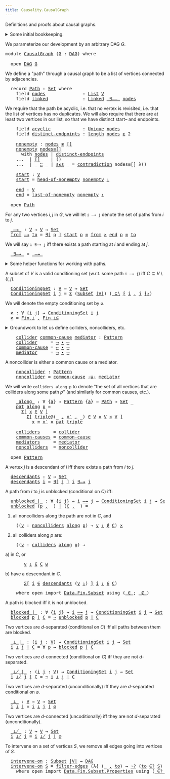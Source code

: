 ```yaml
---
title: Causality.CausalGraph
---
```


Definitions and proofs about causal graphs.

<details>
<summary>Some initial bookkeeping.</summary>

<pre class="Agda"><a id="148" class="Symbol">{-#</a> <a id="152" class="Keyword">OPTIONS</a> <a id="160" class="Pragma">--without-K</a> <a id="172" class="Pragma">--safe</a> <a id="179" class="Symbol">#-}</a>

<a id="184" class="Keyword">module</a> <a id="191" href="Causality.CausalGraph.html" class="Module">Causality.CausalGraph</a> <a id="213" class="Keyword">where</a>
</pre>
We import some of the other files in this project (to see the documentation for a module, click on its name).

<pre class="Agda"><a id="343" class="Keyword">open</a> <a id="348" class="Keyword">import</a> <a id="355" href="Causality.Data.Fin.Subset.html" class="Module">Causality.Data.Fin.Subset</a>
<a id="381" class="Keyword">open</a> <a id="386" class="Keyword">import</a> <a id="393" href="Causality.Data.Graph.html" class="Module">Causality.Data.Graph</a>
<a id="414" class="Keyword">open</a> <a id="419" class="Keyword">import</a> <a id="426" href="Causality.Data.Graphoid.html" class="Module">Causality.Data.Graphoid</a>
<a id="450" class="Keyword">open</a> <a id="455" class="Keyword">import</a> <a id="462" href="Causality.Data.List.html" class="Module">Causality.Data.List</a>
</pre>
<details>
<summary>Standard library imports.</summary>

<pre class="Agda"><a id="551" class="Keyword">open</a> <a id="556" class="Keyword">import</a> <a id="563" href="Data.Fin.html" class="Module">Data.Fin</a> <a id="572" class="Keyword">using</a> <a id="578" class="Symbol">(</a><a id="579" href="Data.Fin.Base.html#1307" class="Datatype">Fin</a><a id="582" class="Symbol">)</a>
<a id="584" class="Keyword">open</a> <a id="589" class="Keyword">import</a> <a id="596" href="Data.Fin.Subset.html" class="Module">Data.Fin.Subset</a> <a id="612" class="Keyword">using</a> <a id="618" class="Symbol">(</a><a id="619" href="Data.Fin.Subset.html#1059" class="Function">Subset</a><a id="625" class="Symbol">;</a> <a id="627" href="Data.Fin.Subset.html#2378" class="Function">⋃</a><a id="628" class="Symbol">)</a>
<a id="630" class="Keyword">import</a> <a id="637" href="Data.Fin.Subset.html" class="Module">Data.Fin.Subset</a> <a id="653" class="Symbol">as</a> <a id="656" class="Module">Fin</a>
<a id="660" class="Keyword">import</a> <a id="667" href="Data.Fin.Subset.Properties.html" class="Module">Data.Fin.Subset.Properties</a> <a id="694" class="Symbol">as</a> <a id="697" class="Module">Fin</a>
<a id="701" class="Keyword">open</a> <a id="706" class="Keyword">import</a> <a id="713" href="Data.List.html" class="Module">Data.List</a> <a id="723" class="Keyword">using</a> <a id="729" class="Symbol">(</a><a id="730" href="Agda.Builtin.List.html#130" class="Datatype">List</a><a id="734" class="Symbol">;</a> <a id="736" href="Agda.Builtin.List.html#182" class="InductiveConstructor Operator">_∷_</a><a id="739" class="Symbol">;</a> <a id="741" href="Data.List.Base.html#7370" class="InductiveConstructor">[]</a><a id="743" class="Symbol">;</a> <a id="745" href="Data.List.Base.html#5067" class="Function">length</a><a id="751" class="Symbol">)</a>
<a id="753" class="Keyword">open</a> <a id="758" class="Keyword">import</a> <a id="765" href="Data.List.Relation.Unary.Linked.html" class="Module">Data.List.Relation.Unary.Linked</a> <a id="797" class="Keyword">using</a> <a id="803" class="Symbol">(</a><a id="804" href="Data.List.Relation.Unary.Linked.html#1312" class="Datatype">Linked</a><a id="810" class="Symbol">)</a>
<a id="812" class="Keyword">open</a> <a id="817" class="Keyword">import</a> <a id="824" href="Data.List.Relation.Unary.Unique.Propositional.html" class="Module">Data.List.Relation.Unary.Unique.Propositional</a> <a id="870" class="Keyword">using</a> <a id="876" class="Symbol">(</a><a id="877" href="Data.List.Relation.Unary.Unique.Setoid.html#737" class="Datatype">Unique</a><a id="883" class="Symbol">)</a>
<a id="885" class="Keyword">import</a> <a id="892" href="Data.List.Relation.Unary.Unique.Propositional.Properties.html" class="Module">Data.List.Relation.Unary.Unique.Propositional.Properties</a> <a id="949" class="Symbol">as</a> <a id="952" class="Module">Unique</a>
<a id="959" class="Keyword">open</a> <a id="964" class="Keyword">import</a> <a id="971" href="Data.Nat.html" class="Module">Data.Nat</a> <a id="980" class="Keyword">using</a> <a id="986" class="Symbol">(</a><a id="987" href="Agda.Builtin.Nat.html#186" class="Datatype">ℕ</a><a id="988" class="Symbol">;</a> <a id="990" href="Data.Nat.Base.html#1903" class="Function Operator">_≥_</a><a id="993" class="Symbol">;</a> <a id="995" href="Data.Nat.Base.html#1609" class="InductiveConstructor">s≤s</a><a id="998" class="Symbol">)</a>
<a id="1000" class="Keyword">open</a> <a id="1005" class="Keyword">import</a> <a id="1012" href="Data.Product.html" class="Module">Data.Product</a> <a id="1025" class="Keyword">using</a> <a id="1031" class="Symbol">(</a><a id="1032" href="Data.Product.html#1094" class="Function">∃-syntax</a><a id="1040" class="Symbol">;</a> <a id="1042" href="Agda.Builtin.Sigma.html#148" class="Record">Σ</a><a id="1043" class="Symbol">;</a> <a id="1045" href="Data.Product.Base.html#867" class="Function">Σ-syntax</a><a id="1053" class="Symbol">;</a> <a id="1055" href="Data.Product.Base.html#1118" class="Function Operator">_×_</a><a id="1058" class="Symbol">;</a> <a id="1060" href="Agda.Builtin.Sigma.html#218" class="InductiveConstructor Operator">_,_</a><a id="1063" class="Symbol">)</a> <a id="1065" class="Keyword">renaming</a> <a id="1074" class="Symbol">(</a><a id="1075" href="Data.Product.Base.html#617" class="Field">proj₁</a> <a id="1081" class="Symbol">to</a> <a id="1084" class="Field">_₁</a><a id="1086" class="Symbol">)</a>
<a id="1088" class="Keyword">open</a> <a id="1093" class="Keyword">import</a> <a id="1100" href="Data.Sum.html" class="Module">Data.Sum</a> <a id="1109" class="Keyword">using</a> <a id="1115" class="Symbol">(</a><a id="1116" href="Data.Sum.Base.html#625" class="Datatype Operator">_⊎_</a><a id="1119" class="Symbol">)</a>
<a id="1121" class="Keyword">open</a> <a id="1126" class="Keyword">import</a> <a id="1133" href="Function.html" class="Module">Function</a> <a id="1142" class="Keyword">using</a> <a id="1148" class="Symbol">(</a><a id="1149" href="Function.Base.html#1115" class="Function Operator">_∘_</a><a id="1152" class="Symbol">;</a> <a id="1154" href="Function.Base.html#4062" class="Function Operator">case_of_</a><a id="1162" class="Symbol">)</a>
<a id="1164" class="Keyword">open</a> <a id="1169" class="Keyword">import</a> <a id="1176" href="Relation.Binary.PropositionalEquality.html" class="Module">Relation.Binary.PropositionalEquality</a> <a id="1214" class="Keyword">using</a> <a id="1220" class="Symbol">(</a><a id="1221" href="Agda.Builtin.Equality.html#133" class="Datatype Operator">_≡_</a><a id="1224" class="Symbol">;</a> <a id="1226" href="Relation.Binary.PropositionalEquality.Core.html#853" class="Function Operator">_≢_</a><a id="1229" class="Symbol">;</a> <a id="1231" href="Agda.Builtin.Equality.html#190" class="InductiveConstructor">refl</a><a id="1235" class="Symbol">)</a>
<a id="1237" class="Keyword">open</a> <a id="1242" class="Keyword">import</a> <a id="1249" href="Relation.Nullary.html" class="Module">Relation.Nullary</a> <a id="1266" class="Keyword">using</a> <a id="1272" class="Symbol">(</a><a id="1273" href="Relation.Nullary.Negation.Core.html#824" class="Function Operator">¬_</a><a id="1275" class="Symbol">;</a> <a id="1277" href="Relation.Nullary.Decidable.Core.html#2172" class="Function">¬?</a><a id="1279" class="Symbol">;</a> <a id="1281" href="Relation.Nullary.Negation.Core.html#1276" class="Function">contradiction</a><a id="1294" class="Symbol">)</a>
</pre></details>

<details>
<summary>Some utility functions, for use below.</summary>

<pre class="Agda"><a id="_-×-_"></a><a id="1389" href="Causality.CausalGraph.html#1389" class="Function Operator">_-×-_</a> <a id="1395" class="Symbol">:</a> <a id="1397" class="Symbol">∀</a> <a id="1399" class="Symbol">{</a><a id="1400" href="Causality.CausalGraph.html#1400" class="Bound">a</a> <a id="1402" href="Causality.CausalGraph.html#1402" class="Bound">b</a> <a id="1404" href="Causality.CausalGraph.html#1404" class="Bound">c</a><a id="1405" class="Symbol">}</a> <a id="1407" class="Symbol">{</a><a id="1408" href="Causality.CausalGraph.html#1408" class="Bound">A</a> <a id="1410" class="Symbol">:</a> <a id="1412" href="Agda.Primitive.html#320" class="Primitive">Set</a> <a id="1416" href="Causality.CausalGraph.html#1400" class="Bound">a</a><a id="1417" class="Symbol">}</a> <a id="1419" class="Symbol">→</a> <a id="1421" class="Symbol">(</a><a id="1422" href="Causality.CausalGraph.html#1408" class="Bound">A</a> <a id="1424" class="Symbol">→</a> <a id="1426" href="Agda.Primitive.html#320" class="Primitive">Set</a> <a id="1430" href="Causality.CausalGraph.html#1402" class="Bound">b</a><a id="1431" class="Symbol">)</a> <a id="1433" class="Symbol">→</a> <a id="1435" class="Symbol">(</a><a id="1436" href="Causality.CausalGraph.html#1408" class="Bound">A</a> <a id="1438" class="Symbol">→</a> <a id="1440" href="Agda.Primitive.html#320" class="Primitive">Set</a> <a id="1444" href="Causality.CausalGraph.html#1404" class="Bound">c</a><a id="1445" class="Symbol">)</a> <a id="1447" class="Symbol">→</a> <a id="1449" class="Symbol">(</a><a id="1450" href="Causality.CausalGraph.html#1408" class="Bound">A</a> <a id="1452" class="Symbol">→</a> <a id="1454" href="Agda.Primitive.html#320" class="Primitive">Set</a> <a id="1458" class="Symbol">_)</a>
<a id="1461" href="Causality.CausalGraph.html#1461" class="Bound">P</a> <a id="1463" href="Causality.CausalGraph.html#1389" class="Function Operator">-×-</a> <a id="1467" href="Causality.CausalGraph.html#1467" class="Bound">Q</a> <a id="1469" class="Symbol">=</a> <a id="1471" class="Symbol">λ</a> <a id="1473" href="Causality.CausalGraph.html#1473" class="Bound">x</a> <a id="1475" class="Symbol">→</a> <a id="1477" href="Causality.CausalGraph.html#1461" class="Bound">P</a> <a id="1479" href="Causality.CausalGraph.html#1473" class="Bound">x</a> <a id="1481" href="Data.Product.Base.html#1118" class="Function Operator">×</a> <a id="1483" href="Causality.CausalGraph.html#1467" class="Bound">Q</a> <a id="1485" href="Causality.CausalGraph.html#1473" class="Bound">x</a>

<a id="_-⊎-_"></a><a id="1488" href="Causality.CausalGraph.html#1488" class="Function Operator">_-⊎-_</a> <a id="1494" class="Symbol">:</a> <a id="1496" class="Symbol">∀</a> <a id="1498" class="Symbol">{</a><a id="1499" href="Causality.CausalGraph.html#1499" class="Bound">a</a> <a id="1501" href="Causality.CausalGraph.html#1501" class="Bound">b</a> <a id="1503" href="Causality.CausalGraph.html#1503" class="Bound">c</a><a id="1504" class="Symbol">}</a> <a id="1506" class="Symbol">{</a><a id="1507" href="Causality.CausalGraph.html#1507" class="Bound">A</a> <a id="1509" class="Symbol">:</a> <a id="1511" href="Agda.Primitive.html#320" class="Primitive">Set</a> <a id="1515" href="Causality.CausalGraph.html#1499" class="Bound">a</a><a id="1516" class="Symbol">}</a> <a id="1518" class="Symbol">→</a> <a id="1520" class="Symbol">(</a><a id="1521" href="Causality.CausalGraph.html#1507" class="Bound">A</a> <a id="1523" class="Symbol">→</a> <a id="1525" href="Agda.Primitive.html#320" class="Primitive">Set</a> <a id="1529" href="Causality.CausalGraph.html#1501" class="Bound">b</a><a id="1530" class="Symbol">)</a> <a id="1532" class="Symbol">→</a> <a id="1534" class="Symbol">(</a><a id="1535" href="Causality.CausalGraph.html#1507" class="Bound">A</a> <a id="1537" class="Symbol">→</a> <a id="1539" href="Agda.Primitive.html#320" class="Primitive">Set</a> <a id="1543" href="Causality.CausalGraph.html#1503" class="Bound">c</a><a id="1544" class="Symbol">)</a> <a id="1546" class="Symbol">→</a> <a id="1548" class="Symbol">(</a><a id="1549" href="Causality.CausalGraph.html#1507" class="Bound">A</a> <a id="1551" class="Symbol">→</a> <a id="1553" href="Agda.Primitive.html#320" class="Primitive">Set</a> <a id="1557" class="Symbol">_)</a>
<a id="1560" href="Causality.CausalGraph.html#1560" class="Bound">P</a> <a id="1562" href="Causality.CausalGraph.html#1488" class="Function Operator">-⊎-</a> <a id="1566" href="Causality.CausalGraph.html#1566" class="Bound">Q</a> <a id="1568" class="Symbol">=</a> <a id="1570" class="Symbol">λ</a> <a id="1572" href="Causality.CausalGraph.html#1572" class="Bound">x</a> <a id="1574" class="Symbol">→</a> <a id="1576" href="Causality.CausalGraph.html#1560" class="Bound">P</a> <a id="1578" href="Causality.CausalGraph.html#1572" class="Bound">x</a> <a id="1580" href="Data.Sum.Base.html#625" class="Datatype Operator">⊎</a> <a id="1582" href="Causality.CausalGraph.html#1566" class="Bound">Q</a> <a id="1584" href="Causality.CausalGraph.html#1572" class="Bound">x</a>
</pre></details>
</details>

We parameterize our development by an arbitrary DAG $G$.

<pre class="Agda"><a id="1679" class="Keyword">module</a> <a id="CausalGraph"></a><a id="1686" href="Causality.CausalGraph.html#1686" class="Module">CausalGraph</a> <a id="1698" class="Symbol">(</a><a id="1699" href="Causality.CausalGraph.html#1699" class="Bound">G</a> <a id="1701" class="Symbol">:</a> <a id="1703" href="Causality.Data.Graph.html#2298" class="Record">DAG</a><a id="1706" class="Symbol">)</a> <a id="1708" class="Keyword">where</a>

  <a id="1717" class="Keyword">open</a> <a id="1722" href="Causality.Data.Graph.html#2298" class="Module">DAG</a> <a id="1726" href="Causality.CausalGraph.html#1699" class="Bound">G</a>
</pre>
We define a "path" through a causal graph to be a list of vertices connected by adjacencies.

<pre class="Agda">  <a id="1837" class="Keyword">record</a> <a id="CausalGraph.Path"></a><a id="1844" href="Causality.CausalGraph.html#1844" class="Record">Path</a> <a id="1849" class="Symbol">:</a> <a id="1851" href="Agda.Primitive.html#320" class="Primitive">Set</a> <a id="1855" class="Keyword">where</a>
    <a id="1865" class="Keyword">field</a> <a id="CausalGraph.Path.nodes"></a><a id="1871" href="Causality.CausalGraph.html#1871" class="Field">nodes</a>              <a id="1890" class="Symbol">:</a> <a id="1892" href="Agda.Builtin.List.html#130" class="Datatype">List</a> <a id="1897" href="Causality.Data.Graph.html#745" class="Function">V</a>
    <a id="1903" class="Keyword">field</a> <a id="CausalGraph.Path.linked"></a><a id="1909" href="Causality.CausalGraph.html#1909" class="Field">linked</a>             <a id="1928" class="Symbol">:</a> <a id="1930" href="Data.List.Relation.Unary.Linked.html#1312" class="Datatype">Linked</a> <a id="1937" href="Causality.Data.Graph.html#985" class="Function Operator">_∃——_</a> <a id="1943" href="Causality.CausalGraph.html#1871" class="Field">nodes</a>
</pre>
We require that the path be acyclic, i.e. that no vertex is revisited, i.e. that the list of vertices
has no duplicates. We will also require that there are at least two vertices in our list, so that
we have distinct start– and endpoints.

<pre class="Agda">    <a id="2202" class="Keyword">field</a> <a id="CausalGraph.Path.acyclic"></a><a id="2208" href="Causality.CausalGraph.html#2208" class="Field">acyclic</a>            <a id="2227" class="Symbol">:</a> <a id="2229" href="Data.List.Relation.Unary.Unique.Setoid.html#737" class="Datatype">Unique</a> <a id="2236" href="Causality.CausalGraph.html#1871" class="Field">nodes</a>
    <a id="2246" class="Keyword">field</a> <a id="CausalGraph.Path.distinct-endpoints"></a><a id="2252" href="Causality.CausalGraph.html#2252" class="Field">distinct-endpoints</a> <a id="2271" class="Symbol">:</a> <a id="2273" href="Data.List.Base.html#5067" class="Function">length</a> <a id="2280" href="Causality.CausalGraph.html#1871" class="Field">nodes</a> <a id="2286" href="Data.Nat.Base.html#1903" class="Function Operator">≥</a> <a id="2288" class="Number">2</a>

    <a id="CausalGraph.Path.nonempty"></a><a id="2295" href="Causality.CausalGraph.html#2295" class="Function">nonempty</a> <a id="2304" class="Symbol">:</a> <a id="2306" href="Causality.CausalGraph.html#1871" class="Field">nodes</a> <a id="2312" href="Relation.Binary.PropositionalEquality.Core.html#853" class="Function Operator">≢</a> <a id="2314" href="Agda.Builtin.List.html#167" class="InductiveConstructor">[]</a>
    <a id="2321" href="Causality.CausalGraph.html#2295" class="Function">nonempty</a> <a id="2330" href="Causality.CausalGraph.html#2330" class="Bound">nodes≡[]</a>
      <a id="2345" class="Keyword">with</a> <a id="2350" href="Causality.CausalGraph.html#1871" class="Field">nodes</a> <a id="2356" class="Symbol">|</a> <a id="2358" href="Causality.CausalGraph.html#2252" class="Field">distinct-endpoints</a>
    <a id="2381" class="Symbol">...</a>  <a id="2386" class="Symbol">|</a> <a id="2388" href="Agda.Builtin.List.html#167" class="InductiveConstructor">[]</a>    <a id="2394" class="Symbol">|</a> <a id="2396" class="Symbol">()</a>
    <a id="2403" class="Symbol">...</a>  <a id="2408" class="Symbol">|</a> <a id="2410" class="Symbol">_</a> <a id="2412" href="Agda.Builtin.List.html#182" class="InductiveConstructor Operator">∷</a> <a id="2414" class="Symbol">_</a> <a id="2416" class="Symbol">|</a> <a id="2418" href="Data.Nat.Base.html#1609" class="InductiveConstructor">s≤s</a> <a id="2422" class="Symbol">_</a> <a id="2424" class="Symbol">=</a> <a id="2426" href="Relation.Nullary.Negation.Core.html#1276" class="Function">contradiction</a> <a id="2440" class="Bound">nodes≡[]</a> <a id="2449" class="Symbol">λ()</a>

    <a id="CausalGraph.Path.start"></a><a id="2458" href="Causality.CausalGraph.html#2458" class="Function">start</a> <a id="2464" class="Symbol">:</a> <a id="2466" href="Causality.Data.Graph.html#745" class="Function">V</a>
    <a id="2472" href="Causality.CausalGraph.html#2458" class="Function">start</a> <a id="2478" class="Symbol">=</a> <a id="2480" href="Causality.Data.List.html#3092" class="Function">head-of-nonempty</a> <a id="2497" href="Causality.CausalGraph.html#2295" class="Function">nonempty</a> <a id="2506" href="Causality.CausalGraph.html#1084" class="Field Operator">₁</a>

    <a id="CausalGraph.Path.end"></a><a id="2513" href="Causality.CausalGraph.html#2513" class="Function">end</a> <a id="2517" class="Symbol">:</a> <a id="2519" href="Causality.Data.Graph.html#745" class="Function">V</a>
    <a id="2525" href="Causality.CausalGraph.html#2513" class="Function">end</a> <a id="2529" class="Symbol">=</a> <a id="2531" href="Causality.Data.List.html#2810" class="Function">last-of-nonempty</a> <a id="2548" href="Causality.CausalGraph.html#2295" class="Function">nonempty</a> <a id="2557" href="Causality.CausalGraph.html#1084" class="Field Operator">₁</a>

  <a id="2562" class="Keyword">open</a> <a id="2567" href="Causality.CausalGraph.html#1844" class="Module">Path</a>
</pre>
For any two vertices $i, j$ in $G$, we will let `i —↠ j` denote the set of paths from $i$ to $j$.

<pre class="Agda">  <a id="CausalGraph._—↠_"></a><a id="2686" href="Causality.CausalGraph.html#2686" class="Function Operator">_—↠_</a> <a id="2691" class="Symbol">:</a> <a id="2693" href="Causality.Data.Graph.html#745" class="Function">V</a> <a id="2695" class="Symbol">→</a> <a id="2697" href="Causality.Data.Graph.html#745" class="Function">V</a> <a id="2699" class="Symbol">→</a> <a id="2701" href="Agda.Primitive.html#320" class="Primitive">Set</a>
  <a id="2707" href="Causality.CausalGraph.html#2707" class="Bound">from</a> <a id="2712" href="Causality.CausalGraph.html#2686" class="Function Operator">—↠</a> <a id="2715" href="Causality.CausalGraph.html#2715" class="Bound">to</a> <a id="2718" class="Symbol">=</a> <a id="2720" href="Data.Product.html#1094" class="Function">∃[</a> <a id="2723" href="Causality.CausalGraph.html#2723" class="Bound">p</a> <a id="2725" href="Data.Product.html#1094" class="Function">]</a> <a id="2727" href="Causality.CausalGraph.html#2458" class="Function">start</a> <a id="2733" href="Causality.CausalGraph.html#2723" class="Bound">p</a> <a id="2735" href="Agda.Builtin.Equality.html#133" class="Datatype Operator">≡</a> <a id="2737" href="Causality.CausalGraph.html#2707" class="Bound">from</a> <a id="2742" href="Data.Product.Base.html#1118" class="Function Operator">×</a> <a id="2744" href="Causality.CausalGraph.html#2513" class="Function">end</a> <a id="2748" href="Causality.CausalGraph.html#2723" class="Bound">p</a> <a id="2750" href="Agda.Builtin.Equality.html#133" class="Datatype Operator">≡</a> <a id="2752" href="Causality.CausalGraph.html#2715" class="Bound">to</a>
</pre>
We will say `i ∃—↠ j` iff there exists a path starting at $i$ and ending at $j$.

<pre class="Agda">  <a id="CausalGraph._∃—↠_"></a><a id="2852" href="Causality.CausalGraph.html#2852" class="Function Operator">_∃—↠_</a> <a id="2858" class="Symbol">=</a> <a id="2860" href="Causality.CausalGraph.html#2686" class="Function Operator">_—↠_</a>
</pre>
<details>
<summary>Some helper functions for working with paths.</summary>

<pre class="Agda">  <a id="CausalGraph.triples-along"></a><a id="2956" href="Causality.CausalGraph.html#2956" class="Function">triples-along</a> <a id="2970" class="Symbol">:</a> <a id="2972" href="Causality.CausalGraph.html#1844" class="Record">Path</a> <a id="2977" class="Symbol">→</a> <a id="2979" href="Agda.Builtin.List.html#130" class="Datatype">List</a> <a id="2984" class="Symbol">(</a><a id="2985" href="Causality.Data.Graph.html#745" class="Function">V</a> <a id="2987" href="Data.Product.Base.html#1118" class="Function Operator">×</a> <a id="2989" href="Causality.Data.Graph.html#745" class="Function">V</a> <a id="2991" href="Data.Product.Base.html#1118" class="Function Operator">×</a> <a id="2993" href="Causality.Data.Graph.html#745" class="Function">V</a><a id="2994" class="Symbol">)</a>
  <a id="2998" href="Causality.CausalGraph.html#2956" class="Function">triples-along</a> <a id="3012" class="Symbol">=</a> <a id="3014" href="Causality.Data.List.html#2358" class="Function">triples</a> <a id="3022" href="Function.Base.html#1115" class="Function Operator">∘</a> <a id="3024" href="Causality.CausalGraph.html#1871" class="Field">nodes</a>

  <a id="CausalGraph._visits_"></a><a id="3033" href="Causality.CausalGraph.html#3033" class="Function Operator">_visits_</a> <a id="3042" class="Symbol">:</a> <a id="3044" class="Symbol">(</a><a id="3045" href="Causality.CausalGraph.html#3045" class="Bound">p</a> <a id="3047" class="Symbol">:</a> <a id="3049" href="Causality.CausalGraph.html#1844" class="Record">Path</a><a id="3053" class="Symbol">)</a> <a id="3055" class="Symbol">→</a> <a id="3057" class="Symbol">(</a><a id="3058" href="Causality.CausalGraph.html#3058" class="Bound">v</a> <a id="3060" class="Symbol">:</a> <a id="3062" href="Causality.Data.Graph.html#745" class="Function">V</a><a id="3063" class="Symbol">)</a> <a id="3065" class="Symbol">→</a> <a id="3067" href="Agda.Primitive.html#320" class="Primitive">Set</a>
  <a id="3073" href="Causality.CausalGraph.html#3073" class="Bound">p</a> <a id="3075" href="Causality.CausalGraph.html#3033" class="Function Operator">visits</a> <a id="3082" href="Causality.CausalGraph.html#3082" class="Bound">v</a> <a id="3084" class="Symbol">=</a> <a id="3086" href="Causality.CausalGraph.html#3082" class="Bound">v</a> <a id="3088" href="Data.List.Membership.Setoid.html#856" class="Function Operator">∈</a> <a id="3090" href="Causality.CausalGraph.html#1871" class="Field">nodes</a> <a id="3096" href="Causality.CausalGraph.html#3073" class="Bound">p</a>
    <a id="3102" class="Keyword">where</a> <a id="3108" class="Keyword">open</a> <a id="3113" class="Keyword">import</a> <a id="3120" href="Data.List.Membership.Propositional.html" class="Module">Data.List.Membership.Propositional</a> <a id="3155" class="Keyword">using</a> <a id="3161" class="Symbol">(</a><a id="3162" href="Data.List.Membership.Setoid.html#856" class="Function Operator">_∈_</a><a id="3165" class="Symbol">)</a>
</pre></details>

A subset of $V$ is a valid conditioning set (w.r.t. some path `i —↠ j`) iff $C \subseteq V \setminus \{ i , j \}$.

<pre class="Agda">  <a id="CausalGraph.ConditioningSet"></a><a id="3309" href="Causality.CausalGraph.html#3309" class="Function">ConditioningSet</a> <a id="3325" class="Symbol">:</a> <a id="3327" href="Causality.Data.Graph.html#745" class="Function">V</a> <a id="3329" class="Symbol">→</a> <a id="3331" href="Causality.Data.Graph.html#745" class="Function">V</a> <a id="3333" class="Symbol">→</a> <a id="3335" href="Agda.Primitive.html#320" class="Primitive">Set</a> <a id="3339" class="Symbol">_</a>
  <a id="3343" href="Causality.CausalGraph.html#3309" class="Function">ConditioningSet</a> <a id="3359" href="Causality.CausalGraph.html#3359" class="Bound">i</a> <a id="3361" href="Causality.CausalGraph.html#3361" class="Bound">j</a> <a id="3363" class="Symbol">=</a> <a id="3365" href="Agda.Builtin.Sigma.html#148" class="Record">Σ</a> <a id="3367" class="Symbol">(</a><a id="3368" href="Data.Fin.Subset.html#1059" class="Function">Subset</a> <a id="3375" href="Causality.Data.Graph.html#734" class="Function">|V|</a><a id="3378" class="Symbol">)</a> <a id="3380" class="Symbol">(</a><a id="3381" href="Causality.Data.Fin.Subset.html#5305" class="Function Operator">_⊆∖</a> <a id="3385" href="Causality.Data.Fin.Subset.html#5360" class="Function Operator">⁅</a> <a id="3387" href="Causality.CausalGraph.html#3359" class="Bound">i</a> <a id="3389" href="Agda.Builtin.Sigma.html#218" class="InductiveConstructor Operator">,</a> <a id="3391" href="Causality.CausalGraph.html#3361" class="Bound">j</a> <a id="3393" href="Causality.Data.Fin.Subset.html#5360" class="Function Operator">⁆₂</a><a id="3395" class="Symbol">)</a>
</pre>
We will denote the empty conditioning set by $\varnothing$.

<pre class="Agda">  <a id="CausalGraph.∅"></a><a id="3473" href="Causality.CausalGraph.html#3473" class="Function">∅</a> <a id="3475" class="Symbol">:</a> <a id="3477" class="Symbol">∀</a> <a id="3479" class="Symbol">{</a><a id="3480" href="Causality.CausalGraph.html#3480" class="Bound">i</a> <a id="3482" href="Causality.CausalGraph.html#3482" class="Bound">j</a><a id="3483" class="Symbol">}</a> <a id="3485" class="Symbol">→</a> <a id="3487" href="Causality.CausalGraph.html#3309" class="Function">ConditioningSet</a> <a id="3503" href="Causality.CausalGraph.html#3480" class="Bound">i</a> <a id="3505" href="Causality.CausalGraph.html#3482" class="Bound">j</a>
  <a id="3509" href="Causality.CausalGraph.html#3473" class="Function">∅</a> <a id="3511" class="Symbol">=</a> <a id="3513" href="Data.Fin.Subset.html#1208" class="Function">Fin.⊥</a> <a id="3519" href="Agda.Builtin.Sigma.html#218" class="InductiveConstructor Operator">,</a> <a id="3521" href="Data.Fin.Subset.Properties.html#4375" class="Function">Fin.⊥⊆</a>
</pre>
<details>
<summary>Groundwork to let us define colliders, noncolliders, etc.</summary>

<pre class="Agda">  <a id="3631" class="Keyword">module</a> <a id="CausalGraph.Pattern"></a><a id="3638" href="Causality.CausalGraph.html#3638" class="Module">Pattern</a> <a id="3646" class="Keyword">where</a>

    <a id="CausalGraph.Pattern.Pattern"></a><a id="3657" href="Causality.CausalGraph.html#3657" class="Function">Pattern</a> <a id="3665" class="Symbol">:</a> <a id="3667" class="Symbol">∀</a> <a id="3669" class="Symbol">{</a><a id="3670" href="Causality.CausalGraph.html#3670" class="Bound">a</a><a id="3671" class="Symbol">}</a> <a id="3673" class="Symbol">→</a> <a id="3675" href="Agda.Primitive.html#320" class="Primitive">Set</a> <a id="3679" class="Symbol">_</a>
    <a id="3685" href="Causality.CausalGraph.html#3657" class="Function">Pattern</a> <a id="3693" class="Symbol">{</a><a id="3694" href="Causality.CausalGraph.html#3694" class="Bound">a</a><a id="3695" class="Symbol">}</a> <a id="3697" class="Symbol">=</a> <a id="3699" href="Causality.Data.Graph.html#745" class="Function">V</a> <a id="3701" href="Data.Product.Base.html#1118" class="Function Operator">×</a> <a id="3703" href="Causality.Data.Graph.html#745" class="Function">V</a> <a id="3705" href="Data.Product.Base.html#1118" class="Function Operator">×</a> <a id="3707" href="Causality.Data.Graph.html#745" class="Function">V</a> <a id="3709" class="Symbol">→</a> <a id="3711" href="Agda.Primitive.html#320" class="Primitive">Set</a> <a id="3715" href="Causality.CausalGraph.html#3694" class="Bound">a</a>


    <a id="3723" class="Keyword">module</a> <a id="CausalGraph.Pattern.Notation"></a><a id="3730" href="Causality.CausalGraph.html#3730" class="Module">Notation</a> <a id="3739" class="Keyword">where</a>

      <a id="CausalGraph.Pattern.Notation._∙_"></a><a id="3752" href="Causality.CausalGraph.html#3752" class="Function Operator">_∙_</a> <a id="3756" class="Symbol">:</a> <a id="3758" class="Symbol">∀</a> <a id="3760" class="Symbol">{</a><a id="3761" href="Causality.CausalGraph.html#3761" class="Bound">a</a> <a id="3763" href="Causality.CausalGraph.html#3763" class="Bound">b</a><a id="3764" class="Symbol">}</a> <a id="3766" class="Symbol">→</a> <a id="3768" class="Symbol">(</a><a id="3769" href="Causality.Data.Graph.html#745" class="Function">V</a> <a id="3771" class="Symbol">→</a> <a id="3773" href="Causality.Data.Graph.html#745" class="Function">V</a> <a id="3775" class="Symbol">→</a> <a id="3777" href="Agda.Primitive.html#320" class="Primitive">Set</a> <a id="3781" href="Causality.CausalGraph.html#3761" class="Bound">a</a><a id="3782" class="Symbol">)</a> <a id="3784" class="Symbol">→</a> <a id="3786" class="Symbol">(</a><a id="3787" href="Causality.Data.Graph.html#745" class="Function">V</a> <a id="3789" class="Symbol">→</a> <a id="3791" href="Causality.Data.Graph.html#745" class="Function">V</a> <a id="3793" class="Symbol">→</a> <a id="3795" href="Agda.Primitive.html#320" class="Primitive">Set</a> <a id="3799" href="Causality.CausalGraph.html#3763" class="Bound">b</a><a id="3800" class="Symbol">)</a> <a id="3802" class="Symbol">→</a> <a id="3804" href="Causality.CausalGraph.html#3657" class="Function">Pattern</a>
      <a id="3818" href="Causality.CausalGraph.html#3818" class="Bound Operator">_l-x_</a> <a id="3824" href="Causality.CausalGraph.html#3752" class="Function Operator">∙</a> <a id="3826" href="Causality.CausalGraph.html#3826" class="Bound Operator">_x-r_</a> <a id="3832" class="Symbol">=</a> <a id="3834" class="Symbol">λ{</a> <a id="3837" class="Symbol">(</a><a id="3838" href="Causality.CausalGraph.html#3838" class="Bound">l</a> <a id="3840" href="Agda.Builtin.Sigma.html#218" class="InductiveConstructor Operator">,</a> <a id="3842" href="Causality.CausalGraph.html#3842" class="Bound">x</a> <a id="3844" href="Agda.Builtin.Sigma.html#218" class="InductiveConstructor Operator">,</a> <a id="3846" href="Causality.CausalGraph.html#3846" class="Bound">r</a><a id="3847" class="Symbol">)</a> <a id="3849" class="Symbol">→</a> <a id="3851" href="Causality.CausalGraph.html#3838" class="Bound">l</a> <a id="3853" href="Causality.CausalGraph.html#3818" class="Bound Operator">l-x</a> <a id="3857" href="Causality.CausalGraph.html#3842" class="Bound">x</a> <a id="3859" href="Data.Product.Base.html#1118" class="Function Operator">×</a> <a id="3861" href="Causality.CausalGraph.html#3842" class="Bound">x</a> <a id="3863" href="Causality.CausalGraph.html#3826" class="Bound Operator">x-r</a> <a id="3867" href="Causality.CausalGraph.html#3846" class="Bound">r</a> <a id="3869" class="Symbol">}</a>

      <a id="CausalGraph.Pattern.Notation.⟶"></a><a id="3878" href="Causality.CausalGraph.html#3878" class="Function">⟶</a> <a id="3880" class="Symbol">=</a> <a id="3882" href="Causality.Data.Graph.html#822" class="Function Operator">_∃⟶_</a>
      <a id="CausalGraph.Pattern.Notation.⟵"></a><a id="3893" href="Causality.CausalGraph.html#3893" class="Function">⟵</a> <a id="3895" class="Symbol">=</a> <a id="3897" href="Causality.Data.Graph.html#940" class="Function Operator">_∃⟵_</a>

    <a id="3907" class="Keyword">open</a> <a id="3912" href="Causality.CausalGraph.html#3730" class="Module">Notation</a>
</pre></details>

<pre class="Agda">    <a id="CausalGraph.Pattern.collider"></a><a id="3949" href="Causality.CausalGraph.html#3949" class="Function">collider</a> <a id="CausalGraph.Pattern.common-cause"></a><a id="3958" href="Causality.CausalGraph.html#3958" class="Function">common-cause</a> <a id="CausalGraph.Pattern.mediator"></a><a id="3971" href="Causality.CausalGraph.html#3971" class="Function">mediator</a> <a id="3980" class="Symbol">:</a> <a id="3982" href="Causality.CausalGraph.html#3657" class="Function">Pattern</a>
    <a id="3994" href="Causality.CausalGraph.html#3949" class="Function">collider</a>     <a id="4007" class="Symbol">=</a> <a id="4009" href="Causality.CausalGraph.html#3878" class="Function">⟶</a> <a id="4011" href="Causality.CausalGraph.html#3752" class="Function Operator">∙</a> <a id="4013" href="Causality.CausalGraph.html#3893" class="Function">⟵</a>
    <a id="4019" href="Causality.CausalGraph.html#3958" class="Function">common-cause</a> <a id="4032" class="Symbol">=</a> <a id="4034" href="Causality.CausalGraph.html#3893" class="Function">⟵</a> <a id="4036" href="Causality.CausalGraph.html#3752" class="Function Operator">∙</a> <a id="4038" href="Causality.CausalGraph.html#3878" class="Function">⟶</a>
    <a id="4044" href="Causality.CausalGraph.html#3971" class="Function">mediator</a>     <a id="4057" class="Symbol">=</a> <a id="4059" href="Causality.CausalGraph.html#3878" class="Function">⟶</a> <a id="4061" href="Causality.CausalGraph.html#3752" class="Function Operator">∙</a> <a id="4063" href="Causality.CausalGraph.html#3878" class="Function">⟶</a>
</pre>
A noncollider is either a common cause or a mediator.

<pre class="Agda">    <a id="CausalGraph.Pattern.noncollider"></a><a id="4137" href="Causality.CausalGraph.html#4137" class="Function">noncollider</a> <a id="4149" class="Symbol">:</a> <a id="4151" href="Causality.CausalGraph.html#3657" class="Function">Pattern</a>
    <a id="4163" href="Causality.CausalGraph.html#4137" class="Function">noncollider</a> <a id="4175" class="Symbol">=</a> <a id="4177" href="Causality.CausalGraph.html#3958" class="Function">common-cause</a> <a id="4190" href="Causality.CausalGraph.html#1488" class="Function Operator">-⊎-</a> <a id="4194" href="Causality.CausalGraph.html#3971" class="Function">mediator</a>
</pre>
We will write `colliders along p` to denote "the set of all vertices that are colliders along some path $p$"
(and similarly for common causes, etc.).

<pre class="Agda">    <a id="CausalGraph.Pattern._along_"></a><a id="4371" href="Causality.CausalGraph.html#4371" class="Function Operator">_along_</a> <a id="4379" class="Symbol">:</a> <a id="4381" class="Symbol">∀</a> <a id="4383" class="Symbol">{</a><a id="4384" href="Causality.CausalGraph.html#4384" class="Bound">a</a><a id="4385" class="Symbol">}</a> <a id="4387" class="Symbol">→</a> <a id="4389" href="Causality.CausalGraph.html#3657" class="Function">Pattern</a> <a id="4397" class="Symbol">{</a><a id="4398" href="Causality.CausalGraph.html#4384" class="Bound">a</a><a id="4399" class="Symbol">}</a> <a id="4401" class="Symbol">→</a> <a id="4403" href="Causality.CausalGraph.html#1844" class="Record">Path</a> <a id="4408" class="Symbol">→</a> <a id="4410" href="Agda.Primitive.html#320" class="Primitive">Set</a> <a id="4414" class="Symbol">_</a>
    <a id="4420" href="Causality.CausalGraph.html#4420" class="Bound">pat</a> <a id="4424" href="Causality.CausalGraph.html#4371" class="Function Operator">along</a> <a id="4430" href="Causality.CausalGraph.html#4430" class="Bound">p</a> <a id="4432" class="Symbol">=</a>
      <a id="4440" href="Data.Product.Base.html#867" class="Function">Σ[</a> <a id="4443" href="Causality.CausalGraph.html#4443" class="Bound">x</a> <a id="4445" href="Data.Product.Base.html#867" class="Function">∈</a> <a id="4447" href="Causality.Data.Graph.html#745" class="Function">V</a> <a id="4449" href="Data.Product.Base.html#867" class="Function">]</a>
        <a id="4459" href="Data.Product.Base.html#867" class="Function">Σ[</a> <a id="4462" href="Causality.CausalGraph.html#4462" class="Bound">triple</a><a id="4468" class="Symbol">@(_</a> <a id="4472" href="Agda.Builtin.Sigma.html#218" class="InductiveConstructor Operator">,</a> <a id="4474" href="Causality.CausalGraph.html#4474" class="Bound">x′</a> <a id="4477" href="Agda.Builtin.Sigma.html#218" class="InductiveConstructor Operator">,</a> <a id="4479" class="Symbol">_)</a> <a id="4482" href="Data.Product.Base.html#867" class="Function">∈</a> <a id="4484" href="Causality.Data.Graph.html#745" class="Function">V</a> <a id="4486" href="Data.Product.Base.html#1118" class="Function Operator">×</a> <a id="4488" href="Causality.Data.Graph.html#745" class="Function">V</a> <a id="4490" href="Data.Product.Base.html#1118" class="Function Operator">×</a> <a id="4492" href="Causality.Data.Graph.html#745" class="Function">V</a> <a id="4494" href="Data.Product.Base.html#867" class="Function">]</a>
          <a id="4506" href="Causality.CausalGraph.html#4443" class="Bound">x</a> <a id="4508" href="Agda.Builtin.Equality.html#133" class="Datatype Operator">≡</a> <a id="4510" href="Causality.CausalGraph.html#4474" class="Bound">x′</a> <a id="4513" href="Data.Product.Base.html#1118" class="Function Operator">×</a> <a id="4515" href="Causality.CausalGraph.html#4420" class="Bound">pat</a> <a id="4519" href="Causality.CausalGraph.html#4462" class="Bound">triple</a>

    <a id="CausalGraph.Pattern.colliders"></a><a id="4531" href="Causality.CausalGraph.html#4531" class="Function">colliders</a>     <a id="4545" class="Symbol">=</a> <a id="4547" href="Causality.CausalGraph.html#3949" class="Function">collider</a>
    <a id="CausalGraph.Pattern.common-causes"></a><a id="4560" href="Causality.CausalGraph.html#4560" class="Function">common-causes</a> <a id="4574" class="Symbol">=</a> <a id="4576" href="Causality.CausalGraph.html#3958" class="Function">common-cause</a>
    <a id="CausalGraph.Pattern.mediators"></a><a id="4593" href="Causality.CausalGraph.html#4593" class="Function">mediators</a>     <a id="4607" class="Symbol">=</a> <a id="4609" href="Causality.CausalGraph.html#3971" class="Function">mediator</a>
    <a id="CausalGraph.Pattern.noncolliders"></a><a id="4622" href="Causality.CausalGraph.html#4622" class="Function">noncolliders</a>  <a id="4636" class="Symbol">=</a> <a id="4638" href="Causality.CausalGraph.html#4137" class="Function">noncollider</a>

  <a id="4653" class="Keyword">open</a> <a id="4658" href="Causality.CausalGraph.html#3638" class="Module">Pattern</a>
</pre>
A vertex $j$ is a descendant of $i$ iff there exists a path from $i$ to $j$.

<pre class="Agda">  <a id="CausalGraph.descendants"></a><a id="4759" href="Causality.CausalGraph.html#4759" class="Function">descendants</a> <a id="4771" class="Symbol">:</a> <a id="4773" href="Causality.Data.Graph.html#745" class="Function">V</a> <a id="4775" class="Symbol">→</a> <a id="4777" href="Agda.Primitive.html#320" class="Primitive">Set</a>
  <a id="4783" href="Causality.CausalGraph.html#4759" class="Function">descendants</a> <a id="4795" href="Causality.CausalGraph.html#4795" class="Bound">i</a> <a id="4797" class="Symbol">=</a> <a id="4799" href="Data.Product.html#1094" class="Function">∃[</a> <a id="4802" href="Causality.CausalGraph.html#4802" class="Bound">j</a> <a id="4804" href="Data.Product.html#1094" class="Function">]</a> <a id="4806" href="Causality.CausalGraph.html#4795" class="Bound">i</a> <a id="4808" href="Causality.CausalGraph.html#2852" class="Function Operator">∃—↠</a> <a id="4812" href="Causality.CausalGraph.html#4802" class="Bound">j</a>
</pre>
A path from $i$ to $j$ is unblocked (conditional on $C$) iff:

<pre class="Agda">  <a id="CausalGraph.unblocked_∣_"></a><a id="4892" href="Causality.CausalGraph.html#4892" class="Function Operator">unblocked_∣_</a> <a id="4905" class="Symbol">:</a> <a id="4907" class="Symbol">∀</a> <a id="4909" class="Symbol">{</a><a id="4910" href="Causality.CausalGraph.html#4910" class="Bound">i</a> <a id="4912" href="Causality.CausalGraph.html#4912" class="Bound">j</a><a id="4913" class="Symbol">}</a> <a id="4915" class="Symbol">→</a> <a id="4917" href="Causality.CausalGraph.html#4910" class="Bound">i</a> <a id="4919" href="Causality.CausalGraph.html#2686" class="Function Operator">—↠</a> <a id="4922" href="Causality.CausalGraph.html#4912" class="Bound">j</a> <a id="4924" class="Symbol">→</a> <a id="4926" href="Causality.CausalGraph.html#3309" class="Function">ConditioningSet</a> <a id="4942" href="Causality.CausalGraph.html#4910" class="Bound">i</a> <a id="4944" href="Causality.CausalGraph.html#4912" class="Bound">j</a> <a id="4946" class="Symbol">→</a> <a id="4948" href="Agda.Primitive.html#320" class="Primitive">Set</a>
  <a id="4954" href="Causality.CausalGraph.html#4892" class="Function Operator">unblocked</a> <a id="4964" class="Symbol">(</a><a id="4965" href="Causality.CausalGraph.html#4965" class="Bound">p</a> <a id="4967" href="Agda.Builtin.Sigma.html#218" class="InductiveConstructor Operator">,</a> <a id="4969" class="Symbol">_)</a> <a id="4972" href="Causality.CausalGraph.html#4892" class="Function Operator">∣</a> <a id="4974" class="Symbol">(</a><a id="4975" href="Causality.CausalGraph.html#4975" class="Bound">C</a> <a id="4977" href="Agda.Builtin.Sigma.html#218" class="InductiveConstructor Operator">,</a> <a id="4979" class="Symbol">_)</a> <a id="4982" class="Symbol">=</a>
</pre>
1. all noncolliders along the path are not in $C$, and

<pre class="Agda">    <a id="5057" class="Symbol">((</a><a id="5059" href="Causality.CausalGraph.html#5059" class="Bound">v</a> <a id="5061" class="Symbol">:</a> <a id="5063" href="Causality.CausalGraph.html#4622" class="Function">noncolliders</a> <a id="5076" href="Causality.CausalGraph.html#4371" class="Function Operator">along</a> <a id="5082" href="Causality.CausalGraph.html#4965" class="Bound">p</a><a id="5083" class="Symbol">)</a> <a id="5085" class="Symbol">→</a> <a id="5087" href="Causality.CausalGraph.html#5059" class="Bound">v</a> <a id="5089" href="Causality.CausalGraph.html#1084" class="Field Operator">₁</a> <a id="5091" href="Data.Fin.Subset.html#1629" class="Function Operator">∉</a> <a id="5093" href="Causality.CausalGraph.html#4975" class="Bound">C</a><a id="5094" class="Symbol">)</a> <a id="5096" href="Data.Product.Base.html#1118" class="Function Operator">×</a>
</pre>
2. all colliders along $p$ are:

<pre class="Agda">    <a id="5148" class="Symbol">((</a><a id="5150" href="Causality.CausalGraph.html#5150" class="Bound">v</a> <a id="5152" class="Symbol">:</a> <a id="5154" href="Causality.CausalGraph.html#4531" class="Function">colliders</a> <a id="5164" href="Causality.CausalGraph.html#4371" class="Function Operator">along</a> <a id="5170" href="Causality.CausalGraph.html#4965" class="Bound">p</a><a id="5171" class="Symbol">)</a> <a id="5173" class="Symbol">→</a>
</pre>
   a) in $C$, or

<pre class="Agda">       <a id="5213" href="Causality.CausalGraph.html#5150" class="Bound">v</a> <a id="5215" href="Causality.CausalGraph.html#1084" class="Field Operator">₁</a> <a id="5217" href="Data.Fin.Subset.html#1575" class="Function Operator">∈</a> <a id="5219" href="Causality.CausalGraph.html#4975" class="Bound">C</a> <a id="5221" href="Data.Sum.Base.html#625" class="Datatype Operator">⊎</a>
</pre>
   b) have a descendant in $C$.

<pre class="Agda">       <a id="5276" href="Data.Product.Base.html#867" class="Function">Σ[</a> <a id="5279" href="Causality.CausalGraph.html#5279" class="Bound">i</a> <a id="5281" href="Data.Product.Base.html#867" class="Function">∈</a> <a id="5283" href="Causality.CausalGraph.html#4759" class="Function">descendants</a> <a id="5295" class="Symbol">(</a><a id="5296" href="Causality.CausalGraph.html#5150" class="Bound">v</a> <a id="5298" href="Causality.CausalGraph.html#1084" class="Field Operator">₁</a><a id="5299" class="Symbol">)</a> <a id="5301" href="Data.Product.Base.html#867" class="Function">]</a> <a id="5303" href="Causality.CausalGraph.html#5279" class="Bound">i</a> <a id="5305" href="Causality.CausalGraph.html#1084" class="Field Operator">₁</a> <a id="5307" href="Data.Fin.Subset.html#1575" class="Function Operator">∈</a> <a id="5309" href="Causality.CausalGraph.html#4975" class="Bound">C</a><a id="5310" class="Symbol">)</a>
</pre>
<pre class="Agda">    <a id="5329" class="Keyword">where</a> <a id="5335" class="Keyword">open</a> <a id="5340" class="Keyword">import</a> <a id="5347" href="Data.Fin.Subset.html" class="Module">Data.Fin.Subset</a> <a id="5363" class="Keyword">using</a> <a id="5369" class="Symbol">(</a><a id="5370" href="Data.Fin.Subset.html#1575" class="Function Operator">_∈_</a><a id="5373" class="Symbol">;</a> <a id="5375" href="Data.Fin.Subset.html#1629" class="Function Operator">_∉_</a><a id="5378" class="Symbol">)</a>
</pre>
A path is blocked iff it is not unblocked.

<pre class="Agda">  <a id="CausalGraph.blocked_∣_"></a><a id="5439" href="Causality.CausalGraph.html#5439" class="Function Operator">blocked_∣_</a> <a id="5450" class="Symbol">:</a> <a id="5452" class="Symbol">∀</a> <a id="5454" class="Symbol">{</a><a id="5455" href="Causality.CausalGraph.html#5455" class="Bound">i</a> <a id="5457" href="Causality.CausalGraph.html#5457" class="Bound">j</a><a id="5458" class="Symbol">}</a> <a id="5460" class="Symbol">→</a> <a id="5462" href="Causality.CausalGraph.html#5455" class="Bound">i</a> <a id="5464" href="Causality.CausalGraph.html#2686" class="Function Operator">—↠</a> <a id="5467" href="Causality.CausalGraph.html#5457" class="Bound">j</a> <a id="5469" class="Symbol">→</a> <a id="5471" href="Causality.CausalGraph.html#3309" class="Function">ConditioningSet</a> <a id="5487" href="Causality.CausalGraph.html#5455" class="Bound">i</a> <a id="5489" href="Causality.CausalGraph.html#5457" class="Bound">j</a> <a id="5491" class="Symbol">→</a> <a id="5493" href="Agda.Primitive.html#320" class="Primitive">Set</a>
  <a id="5499" href="Causality.CausalGraph.html#5439" class="Function Operator">blocked</a> <a id="5507" href="Causality.CausalGraph.html#5507" class="Bound">p</a> <a id="5509" href="Causality.CausalGraph.html#5439" class="Function Operator">∣</a> <a id="5511" href="Causality.CausalGraph.html#5511" class="Bound">C</a> <a id="5513" class="Symbol">=</a> <a id="5515" href="Relation.Nullary.Negation.Core.html#824" class="Function Operator">¬</a> <a id="5517" href="Causality.CausalGraph.html#4892" class="Function Operator">unblocked</a> <a id="5527" href="Causality.CausalGraph.html#5507" class="Bound">p</a> <a id="5529" href="Causality.CausalGraph.html#4892" class="Function Operator">∣</a> <a id="5531" href="Causality.CausalGraph.html#5511" class="Bound">C</a>
</pre>
Two vertices are $d$-separated (conditional on $C$) iff all paths between them are blocked.

<pre class="Agda">  <a id="CausalGraph._⊥_∣_"></a><a id="5641" href="Causality.CausalGraph.html#5641" class="Function Operator">_⊥_∣_</a> <a id="5647" class="Symbol">:</a> <a id="5649" class="Symbol">(</a><a id="5650" href="Causality.CausalGraph.html#5650" class="Bound">i</a> <a id="5652" href="Causality.CausalGraph.html#5652" class="Bound">j</a> <a id="5654" class="Symbol">:</a> <a id="5656" href="Causality.Data.Graph.html#745" class="Function">V</a><a id="5657" class="Symbol">)</a> <a id="5659" class="Symbol">→</a> <a id="5661" href="Causality.CausalGraph.html#3309" class="Function">ConditioningSet</a> <a id="5677" href="Causality.CausalGraph.html#5650" class="Bound">i</a> <a id="5679" href="Causality.CausalGraph.html#5652" class="Bound">j</a> <a id="5681" class="Symbol">→</a> <a id="5683" href="Agda.Primitive.html#320" class="Primitive">Set</a>
  <a id="5689" href="Causality.CausalGraph.html#5689" class="Bound">i</a> <a id="5691" href="Causality.CausalGraph.html#5641" class="Function Operator">⊥</a> <a id="5693" href="Causality.CausalGraph.html#5693" class="Bound">j</a> <a id="5695" href="Causality.CausalGraph.html#5641" class="Function Operator">∣</a> <a id="5697" href="Causality.CausalGraph.html#5697" class="Bound">C</a> <a id="5699" class="Symbol">=</a> <a id="5701" class="Symbol">∀</a> <a id="5703" href="Causality.CausalGraph.html#5703" class="Bound">p</a> <a id="5705" class="Symbol">→</a> <a id="5707" href="Causality.CausalGraph.html#5439" class="Function Operator">blocked</a> <a id="5715" href="Causality.CausalGraph.html#5703" class="Bound">p</a> <a id="5717" href="Causality.CausalGraph.html#5439" class="Function Operator">∣</a> <a id="5719" href="Causality.CausalGraph.html#5697" class="Bound">C</a>
</pre>
Two vertices are $d$-connected (conditional on $C$) iff they are not $d$-separated.

<pre class="Agda">  <a id="CausalGraph._⊥̸_∣_"></a><a id="5821" href="Causality.CausalGraph.html#5821" class="Function Operator">_⊥̸_∣_</a> <a id="5828" class="Symbol">:</a> <a id="5830" class="Symbol">(</a><a id="5831" href="Causality.CausalGraph.html#5831" class="Bound">i</a> <a id="5833" href="Causality.CausalGraph.html#5833" class="Bound">j</a> <a id="5835" class="Symbol">:</a> <a id="5837" href="Causality.Data.Graph.html#745" class="Function">V</a><a id="5838" class="Symbol">)</a> <a id="5840" class="Symbol">→</a> <a id="5842" href="Causality.CausalGraph.html#3309" class="Function">ConditioningSet</a> <a id="5858" href="Causality.CausalGraph.html#5831" class="Bound">i</a> <a id="5860" href="Causality.CausalGraph.html#5833" class="Bound">j</a> <a id="5862" class="Symbol">→</a> <a id="5864" href="Agda.Primitive.html#320" class="Primitive">Set</a>
  <a id="5870" href="Causality.CausalGraph.html#5870" class="Bound">i</a> <a id="5872" href="Causality.CausalGraph.html#5821" class="Function Operator">⊥̸</a> <a id="5875" href="Causality.CausalGraph.html#5875" class="Bound">j</a> <a id="5877" href="Causality.CausalGraph.html#5821" class="Function Operator">∣</a> <a id="5879" href="Causality.CausalGraph.html#5879" class="Bound">C</a> <a id="5881" class="Symbol">=</a> <a id="5883" href="Relation.Nullary.Negation.Core.html#824" class="Function Operator">¬</a> <a id="5885" href="Causality.CausalGraph.html#5870" class="Bound">i</a> <a id="5887" href="Causality.CausalGraph.html#5641" class="Function Operator">⊥</a> <a id="5889" href="Causality.CausalGraph.html#5875" class="Bound">j</a> <a id="5891" href="Causality.CausalGraph.html#5641" class="Function Operator">∣</a> <a id="5893" href="Causality.CausalGraph.html#5879" class="Bound">C</a>
</pre>
Two vertices are $d$-separated (unconditionally) iff they are $d$-separated conditional on $\varnothing$.

<pre class="Agda">  <a id="CausalGraph._⊥_"></a><a id="6017" href="Causality.CausalGraph.html#6017" class="Function Operator">_⊥_</a> <a id="6021" class="Symbol">:</a> <a id="6023" href="Causality.Data.Graph.html#745" class="Function">V</a> <a id="6025" class="Symbol">→</a> <a id="6027" href="Causality.Data.Graph.html#745" class="Function">V</a> <a id="6029" class="Symbol">→</a> <a id="6031" href="Agda.Primitive.html#320" class="Primitive">Set</a>
  <a id="6037" href="Causality.CausalGraph.html#6037" class="Bound">i</a> <a id="6039" href="Causality.CausalGraph.html#6017" class="Function Operator">⊥</a> <a id="6041" href="Causality.CausalGraph.html#6041" class="Bound">j</a> <a id="6043" class="Symbol">=</a> <a id="6045" href="Causality.CausalGraph.html#6037" class="Bound">i</a> <a id="6047" href="Causality.CausalGraph.html#5641" class="Function Operator">⊥</a> <a id="6049" href="Causality.CausalGraph.html#6041" class="Bound">j</a> <a id="6051" href="Causality.CausalGraph.html#5641" class="Function Operator">∣</a> <a id="6053" href="Causality.CausalGraph.html#3473" class="Function">∅</a>
</pre>
Two vertices are $d$-connected (uncoditionally) iff they are not $d$-separated (unconditionally).

<pre class="Agda">  <a id="CausalGraph._⊥̸_"></a><a id="6169" href="Causality.CausalGraph.html#6169" class="Function Operator">_⊥̸_</a> <a id="6174" class="Symbol">:</a> <a id="6176" href="Causality.Data.Graph.html#745" class="Function">V</a> <a id="6178" class="Symbol">→</a> <a id="6180" href="Causality.Data.Graph.html#745" class="Function">V</a> <a id="6182" class="Symbol">→</a> <a id="6184" href="Agda.Primitive.html#320" class="Primitive">Set</a>
  <a id="6190" href="Causality.CausalGraph.html#6190" class="Bound">i</a> <a id="6192" href="Causality.CausalGraph.html#6169" class="Function Operator">⊥̸</a> <a id="6195" href="Causality.CausalGraph.html#6195" class="Bound">j</a> <a id="6197" class="Symbol">=</a> <a id="6199" href="Causality.CausalGraph.html#6190" class="Bound">i</a> <a id="6201" href="Causality.CausalGraph.html#5821" class="Function Operator">⊥̸</a> <a id="6204" href="Causality.CausalGraph.html#6195" class="Bound">j</a> <a id="6206" href="Causality.CausalGraph.html#5821" class="Function Operator">∣</a> <a id="6208" href="Causality.CausalGraph.html#3473" class="Function">∅</a>
</pre>
To intervene on a set of vertices $S$, we remove all edges going into vertices of $S$.

<pre class="Agda">  <a id="CausalGraph.intervene-on"></a><a id="6313" href="Causality.CausalGraph.html#6313" class="Function">intervene-on</a> <a id="6326" class="Symbol">:</a> <a id="6328" href="Data.Fin.Subset.html#1059" class="Function">Subset</a> <a id="6335" href="Causality.Data.Graph.html#734" class="Function">|V|</a> <a id="6339" class="Symbol">→</a> <a id="6341" href="Causality.Data.Graph.html#2298" class="Record">DAG</a>
  <a id="6347" href="Causality.CausalGraph.html#6313" class="Function">intervene-on</a> <a id="6360" href="Causality.CausalGraph.html#6360" class="Bound">S</a> <a id="6362" class="Symbol">=</a> <a id="6364" href="Causality.Data.Graph.html#2464" class="Function">filter-edges</a> <a id="6377" class="Symbol">(λ{</a> <a id="6381" class="Symbol">(_</a> <a id="6384" href="Agda.Builtin.Sigma.html#218" class="InductiveConstructor Operator">,</a> <a id="6386" href="Causality.CausalGraph.html#6386" class="Bound">to</a><a id="6388" class="Symbol">)</a> <a id="6390" class="Symbol">→</a> <a id="6392" href="Relation.Nullary.Decidable.Core.html#2172" class="Function">¬?</a> <a id="6395" class="Symbol">(</a><a id="6396" href="Causality.CausalGraph.html#6386" class="Bound">to</a> <a id="6399" href="Data.Fin.Subset.Properties.html#3349" class="Function Operator">∈?</a> <a id="6402" href="Causality.CausalGraph.html#6360" class="Bound">S</a><a id="6403" class="Symbol">)</a> <a id="6405" class="Symbol">})</a>
    <a id="6412" class="Keyword">where</a> <a id="6418" class="Keyword">open</a> <a id="6423" class="Keyword">import</a> <a id="6430" href="Data.Fin.Subset.Properties.html" class="Module">Data.Fin.Subset.Properties</a> <a id="6457" class="Keyword">using</a> <a id="6463" class="Symbol">(</a><a id="6464" href="Data.Fin.Subset.Properties.html#3349" class="Function Operator">_∈?_</a><a id="6468" class="Symbol">)</a>
</pre>